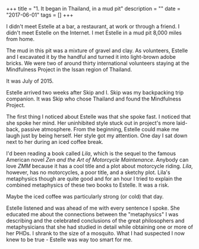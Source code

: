+++
title = "1. It began in Thailand, in a mud pit"
description = ""
date = "2017-06-01"
tags = []
+++

I didn't meet Estelle at a bar, a restaurant, at work or through a friend. I didn't meet Estelle on the Internet. I met Estelle in a mud pit 8,000 miles from home.

The mud in this pit was a mixture of gravel and clay. As volunteers, Estelle and I excavated it by the handful and turned it into light-brown adobe bricks. We were two of around thirty international volunteers staying at the Mindfulness Project in the Issan region of Thailand.

It was July of 2015.

Estelle arrived two weeks after Skip and I. Skip was my backpacking trip companion. It was Skip who chose Thailand and found the Mindfulness Project.

The first thing I noticed about Estelle was that she spoke fast. I noticed that she spoke her mind. Her uninhibited style stuck out in project's more laid-back, passive atmosphere. From the beginning, Estelle could make me laugh just by being herself. Her style got my attention. One day I sat down next to her during an iced coffee break.

I'd been reading a book called *Lila*, which is the sequel to the famous American novel *Zen and the Art of Motorcycle Maintenance*. Anybody can love *ZMM* because it has a cool title and a plot about motorcycle riding. *Lila*, however, has no motorcycles, a poor title, and a sketchy plot. Lila's metaphysics though are quite good and for an hour I tried to explain the combined metaphysics of these two books to Estelle. It was a risk.

Maybe the iced coffee was particularly strong (or cold) that day.

Estelle listened and was ahead of me with every sentence I spoke. She educated me about the connections between the "metaphysics" I was describing and the celebrated conclusions of the great philosophers and metaphysicians that she had studied in detail while obtaining one or more of her PHDs. I shrank to the size of a mosquito. What I had suspected I now knew to be true - Estelle was way too smart for me.
